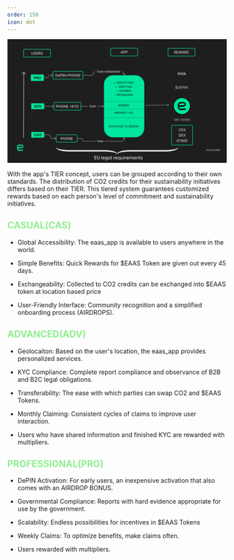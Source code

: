 ```yaml
---
order: 150
icon: dot
---
```


![](/src/headers/reward.jpg)


With the app's TIER concept, users can be grouped according to their own standards. The distribution of CO2 credits for their sustainability initiatives differs based on their TIER. This tiered system guarantees customized rewards based on each person's level of commitment and sustainability initiatives.  

## <span style="color:lightgreen">CASUAL(CAS)</span>
- Global Accessibility: The eaas_app is available to users anywhere in the world.

- Simple Benefits: Quick Rewards for $EAAS Token are given out every 45 days.

- Exchangeability: Collected to CO2 credits can be exchanged into $EAAS token at location based price

- User-Friendly Interface: Community recognition and a simplified onboarding process (AIRDROPS).

## <span style="color:lightgreen">ADVANCED(ADV)</span>
-  Geolocaiton: Based on the user's location, the eaas_app provides personalized services.

- KYC Compliance: Complete report compliance and observance of B2B and B2C legal obligations.

- Transferability: The ease with which parties can swap CO2 and $EAAS Tokens.

- Monthly Claiming: Consistent cycles of claims to improve user interaction.

- Users who have shared information and finished KYC are rewarded with multipliers.

## <span style="color:lightgreen">PROFESSIONAL(PRO)</span>

- DePIN Activation: For early users, an inexpensive activation that also comes with an AIRDROP BONUS.

- Governmental Compliance: Reports with hard evidence appropriate for use by the government.  

- Scalability: Endless possibilities for incentives in $EAAS Tokens  

- Weekly Claims: To optimize benefits, make claims often.  

- Users rewarded with multipliers.